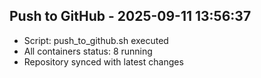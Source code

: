 
## Push to GitHub - 2025-09-11 13:56:37
- Script: push_to_github.sh executed
- All containers status: 8 running
- Repository synced with latest changes
